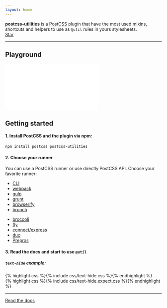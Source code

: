 ```yaml
---
layout: home
---
```


<div class="description">
  <strong>postcss-utilities</strong> is a <a href="http://postcss.org/">PostCSS</a> plugin that have the most used mixins, shortcuts and helpers to use as <code>@util</code> rules in yours stylesheets.
</div>

<div class="text-center">
  <a class="github-button" href="https://github.com/ismamz/postcss-utilities" data-icon="octicon-star" data-style="mega" data-count-href="/ismamz/postcss-utilities/stargazers" data-count-api="/repos/ismamz/postcss-utilities#stargazers_count" data-count-aria-label="# stargazers on GitHub" aria-label="Star ismamz/postcss-utilities on GitHub">Star</a>
</div>

<hr class="short">

## Playground

<iframe class="playground" src="{{ site.baseurl }}/playground/index.html" frameborder="0"></iframe>

## Getting started

#### 1. Install PostCSS and the plugin via npm:

```
npm install postcss postcss-utilities
```

#### 2. Choose your runner

You can use a PostCSS runner or use directly PostCSS API. Choose your favorite runner:

<div class="row">
  <div class="col-3">
    <ul>
      <li><a href="https://www.npmjs.com/package/postcss-cli">CLI</a></li>
      <li><a href="https://www.npmjs.com/package/postcss-loader">webpack</a></li>
      <li><a href="https://www.npmjs.com/package/gulp-postcss">gulp</a></li>
      <li><a href="https://www.npmjs.com/package/grunt-postcss">grunt</a></li>
      <li><a href="https://www.npmjs.com/package/browserify-postcss">browserify</a></li>
      <li><a href="https://www.npmjs.com/package/postcss-brunch">brunch</a></li>
    </ul>
  </div>
  <div class="col-3">
    <ul>
      <li><a href="https://www.npmjs.com/package/broccoli-postcss">broccoli</a></li>
      <li><a href="https://www.npmjs.com/package/fly-postcss">fly</a></li>
      <li><a href="https://www.npmjs.com/package/postcss-middleware">connect/express</a></li>
      <li><a href="https://www.npmjs.com/package/duo-postcss">duo</a></li>
      <li><a href="https://prepros.io/">Prepros</a></li>
    </ul>
  </div>
</div>

#### 3. Read the docs and start to use `@util`

##### `text-hide` example:

<div class="row">
  <div class="col-6 col-sm-12">
    {% highlight css %}{% include css/text-hide.css %}{% endhighlight %}
  </div>
  <div class="col-6 col-sm-12">
    {% highlight css %}{% include css/text-hide.expect.css %}{% endhighlight %}
  </div>
</div>


<hr class="short">

<a class="btn" href="{{ site.baseurl }}/docs">Read the docs</a>
